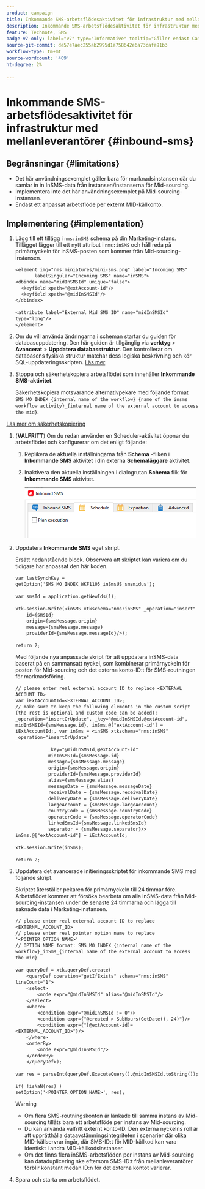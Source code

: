 ```yaml
---
product: campaign
title: Inkommande SMS-arbetsflödesaktivitet för infrastruktur med mellanleverantörer
description: Inkommande SMS-arbetsflödesaktivitet för infrastruktur med mellanleverantörer
feature: Technote, SMS
badge-v7-only: label="v7" type="Informative" tooltip="Gäller endast Campaign Classic v7"
source-git-commit: de57e7aec255ab2995d1a758642e6a73cafa91b3
workflow-type: tm+mt
source-wordcount: '409'
ht-degree: 2%

---
```


# Inkommande SMS-arbetsflödesaktivitet för infrastruktur med mellanleverantörer {#inbound-sms}

## Begränsningar {#limitations}

* Det här användningsexemplet gäller bara för marknadsinstansen där du samlar in in InSMS-data från instansen/instanserna för Mid-sourcing.
* Implementera inte det här användningsexemplet på Mid-sourcing-instansen.
* Endast ett anpassat arbetsflöde per externt MID-källkonto.

## Implementering {#implementation}

1. Lägg till ett tillägg i `nms:inSMS` schema på din Marketing-instans. Tillägget lägger till ett nytt attribut i `nms:inSMS` och håll reda på primärnyckeln för inSMS-posten som kommer från Mid-sourcing-instansen.

   ```
   <element img="nms:miniatures/mini-sms.png" label="Incoming SMS"
          labelSingular="Incoming SMS" name="inSMS">
   <dbindex name="midInSMSId" unique="false">
     <keyfield xpath="@extAccount-id"/>
     <keyfield xpath="@midInSMSId"/>
   </dbindex>
   
   <attribute label="External Mid SMS ID" name="midInSMSId" type="long"/>
   </element>
   ```

1. Om du vill använda ändringarna i scheman startar du guiden för databasuppdatering. Den här guiden är tillgänglig via **verktyg** > **Avancerat** > **Uppdatera databasstruktur**. Den kontrollerar om databasens fysiska struktur matchar dess logiska beskrivning och kör SQL-uppdateringsskripten. [Läs mer](../../configuration/using/updating-the-database-structure.md)

1. Stoppa och säkerhetskopiera arbetsflödet som innehåller **Inkommande SMS-aktivitet**.

   Säkerhetskopiera motsvarande alternativpekare med följande format `SMS_MO_INDEX_{internal name of the workflow}_{name of the insms workflow activity}_{internal name of the external account to access the mid}`.

[Läs mer om säkerhetskopiering](../../production/using/backup.md)

1. (**VALFRITT**) Om du redan använder en Scheduler-aktivitet öppnar du arbetsflödet och konfigurerar om det enligt följande:

   1. Replikera de aktuella inställningarna från **Schema** -fliken i **Inkommande SMS** aktivitet i din externa **Schemaläggare** aktivitet.

   1. Inaktivera den aktuella inställningen i dialogrutan **Schema** flik för **Inkommande SMS** aktivitet.

      ![](assets/inbound_sms_1.png)

1. Uppdatera **Inkommande SMS** eget skript.

   Ersätt nedanstående block. Observera att skriptet kan variera om du tidigare har anpassat den här koden.

   ```
   var lastSynchKey = getOption('SMS_MO_INDEX_WKF1105_inSmsUS_smsmidus');
   
   var smsId = application.getNewIds(1);
   
   xtk.session.Write(<inSMS xtkschema="nms:inSMS" _operation="insert"
       id={smsId}
       origin={smsMessage.origin}
       message={smsMessage.message}
       providerId={smsMessage.messageId}/>);
   
   return 2;
   ```

   Med följande nya anpassade skript för att uppdatera inSMS-data baserat på en sammansatt nyckel, som kombinerar primärnyckeln för posten för Mid-sourcing och det externa konto-ID:t för SMS-routningen för marknadsföring.

   ```
   // please enter real external account ID to replace <EXTERNAL ACCOUNT ID>
   var iExtAccountId=<EXTERNAL_ACCOUNT_ID>;
   // make sure to keep the following elements in the custom script (the rest is optional and custom code can be added): _operation="insertOrUpdate", _key="@midInSMSId,@extAccount-id", midInSMSId={smsMessage.id}, inSms.@["extAccount-id"] = iExtAccountId;, var inSms = <inSMS xtkschema="nms:inSMS" _operation="insertOrUpdate"
   
               _key="@midInSMSId,@extAccount-id"
               midInSMSId={smsMessage.id}
               message={smsMessage.message}
               origin={smsMessage.origin}
               providerId={smsMessage.providerId}
               alias={smsMessage.alias}
               messageDate = {smsMessage.messageDate}
               receivalDate = {smsMessage.receivalDate}
               deliveryDate = {smsMessage.deliveryDate}
               largeAccount = {smsMessage.largeAccount}
               countryCode = {smsMessage.countryCode}
               operatorCode = {smsMessage.operatorCode}
               linkedSmsId={smsMessage.linkedSmsId}
               separator = {smsMessage.separator}/>
   inSms.@["extAccount-id"] = iExtAccountId;
   
   xtk.session.Write(inSms);
   
   return 2;
   ```

1. Uppdatera det avancerade initieringsskriptet för inkommande SMS med följande skript.

   Skriptet återställer pekaren för primärnyckeln till 24 timmar före. Arbetsflödet kommer att försöka bearbeta om alla inSMS-data från Mid-sourcing-instansen under de senaste 24 timmarna och lägga till saknade data i Marketing-instansen.

   ```
   // please enter real external account ID to replace <EXTERNAL_ACCOUNT_ID>
   // please enter real pointer option name to replace '<POINTER_OPTION_NAME>'
   // OPTION NAME format: SMS_MO_INDEX_{internal name of the workflow}_inSms_{internal name of the external account to access the mid}
   
   var queryDef = xtk.queryDef.create(
       <queryDef operation="getIfExists" schema="nms:inSMS" lineCount="1">
       <select>
           <node expr="@midInSMSId" alias="@midInSMSId"/>
       </select>
       <where>
           <condition expr="@midInSMSId != 0"/>
           <condition expr={"@created > SubHours(GetDate(), 24)"}/>
           <condition expr={"[@extAccount-id]=<EXTERNAL_ACCOUNT_ID>"}/>
       </where>
       <orderBy>
           <node expr="@midInSMSId"/>
       </orderBy>
       </queryDef>);
   
   var res = parseInt(queryDef.ExecuteQuery().@midInSMSId.toString());
   
   if( !isNaN(res) )
   setOption('<POINTER_OPTION_NAME>', res);
   ```

   >[!WARNING]
   >
   > * Om flera SMS-routningskonton är länkade till samma instans av Mid-sourcing tillåts bara ett arbetsflöde per instans av Mid-sourcing.
   > * Du kan använda valfritt externt konto-ID. Den externa nyckelns roll är att upprätthålla dataavstämningsintegriteten i scenarier där olika MID-källservrar ingår, där SMS-ID:t för MID-källkod kan vara identiskt i andra MID-källkodsinstanser.
   > * Om det finns flera inSMS-arbetsflöden per instans av Mid-sourcing kan dataduplicering ske eftersom SMS-ID:t från mellanleverantörer förblir konstant medan ID:n för det externa kontot varierar.

1. Spara och starta om arbetsflödet.



